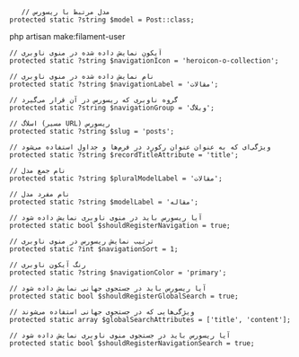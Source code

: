
       // مدل مرتبط با ریسورس
    protected static ?string $model = Post::class;
php artisan make:filament-user


    // آیکون نمایش داده شده در منوی ناوبری
    protected static ?string $navigationIcon = 'heroicon-o-collection';

    // نام نمایش داده شده در منوی ناوبری
    protected static ?string $navigationLabel = 'مقالات';

    // گروه ناوبری که ریسورس در آن قرار می‌گیرد
    protected static ?string $navigationGroup = 'وبلاگ';

    // اسلاگ (مسیر URL) ریسورس
    protected static ?string $slug = 'posts';

    // ویژگی‌ای که به عنوان عنوان رکورد در فرم‌ها و جداول استفاده می‌شود
    protected static ?string $recordTitleAttribute = 'title';

    // نام جمع مدل
    protected static ?string $pluralModelLabel = 'مقالات';

    // نام مفرد مدل
    protected static ?string $modelLabel = 'مقاله';

    // آیا ریسورس باید در منوی ناوبری نمایش داده شود
    protected static bool $shouldRegisterNavigation = true;

    // ترتیب نمایش ریسورس در منوی ناوبری
    protected static ?int $navigationSort = 1;

    // رنگ آیکون ناوبری
    protected static ?string $navigationColor = 'primary';

    // آیا ریسورس باید در جستجوی جهانی نمایش داده شود
    protected static bool $shouldRegisterGlobalSearch = true;

    // ویژگی‌هایی که در جستجوی جهانی استفاده می‌شوند
    protected static array $globalSearchAttributes = ['title', 'content'];

    // آیا ریسورس باید در جستجوی منوی ناوبری نمایش داده شود
    protected static bool $shouldRegisterNavigationSearch = true;
